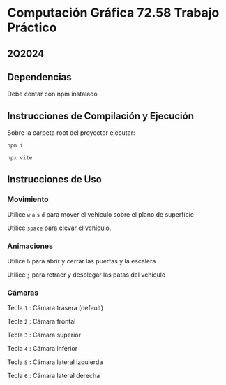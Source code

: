 # Computación Gráfica 72.58 Trabajo Práctico
## 2Q2024 
## Dependencias 
Debe contar con npm instalado
## Instrucciones de Compilación y Ejecución

Sobre la carpeta root del proyector ejecutar:

` npm i `

` npx vite `

## Instrucciones de Uso

### Movimiento 

Utilice `w` `a` `s` `d` para mover el vehículo sobre el plano de superficie

Utilice `space` para elevar el vehículo. 

### Animaciones
Utilice `h` para abrir y cerrar las puertas y la escalera

Utilice `j` para retraer y desplegar las patas del vehículo

### Cámaras

Tecla `1` : Cámara trasera (default)

Tecla `2` : Cámara frontal

Tecla `3` : Cámara superior

Tecla `4` : Cámara inferior

Tecla `5` : Cámara lateral izquierda 

Tecla `6` : Cámara lateral derecha


